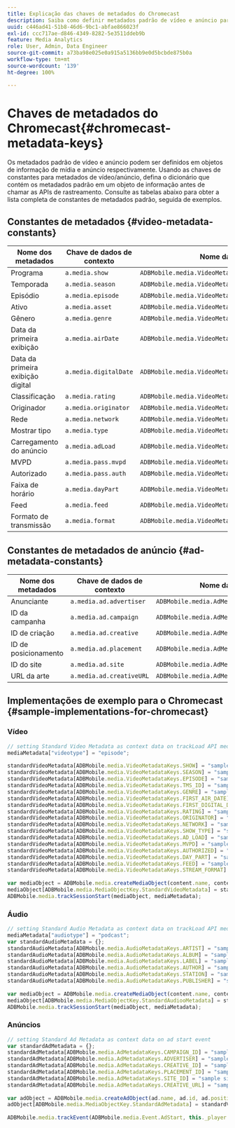 ```yaml
---
title: Explicação das chaves de metadados do Chromecast
description: Saiba como definir metadados padrão de vídeo e anúncio para serem enviados com chamadas de rastreamento no Chromecast.
uuid: c446ad41-51b8-46d6-9bc1-abfae866023f
exl-id: ccc717ae-d846-4349-8282-5e3511ddeb9b
feature: Media Analytics
role: User, Admin, Data Engineer
source-git-commit: a73ba98e025e0a915a5136bb9e0d5bcbde875b0a
workflow-type: tm+mt
source-wordcount: '139'
ht-degree: 100%

---
```


# Chaves de metadados do Chromecast{#chromecast-metadata-keys}

Os metadados padrão de vídeo e anúncio podem ser definidos em objetos de informação de mídia e anúncio respectivamente. Usando as chaves de constantes para metadados de vídeo/anúncio, defina o dicionário que contém os metadados padrão em um objeto de informação antes de chamar as APIs de rastreamento. Consulte as tabelas abaixo para obter a lista completa de constantes de metadados padrão, seguida de exemplos.

## Constantes de metadados {#video-metadata-constants}

| Nome dos metadados | Chave de dados de contexto | Nome da constante |
| --- | --- | --- |
| Programa | `a.media.show` | `ADBMobile.media.VideoMetadataKeys.SHOW` |
| Temporada | `a.media.season` | `ADBMobile.media.VideoMetadataKeys.SEASON` |
| Episódio | `a.media.episode` | `ADBMobile.media.VideoMetadataKeys.EPISODE` |
| Ativo | `a.media.asset` | `ADBMobile.media.VideoMetadataKeys.TMS_ID` |
| Gênero | `a.media.genre` | `ADBMobile.media.VideoMetadataKeys.GENRE` |
| Data da primeira exibição | `a.media.airDate` | `ADBMobile.media.VideoMetadataKeys.FIRST_AIR_DATE` |
| Data da primeira exibição digital | `a.media.digitalDate` | `ADBMobile.media.VideoMetadataKeys.FIRST_DIGITAL_DATE` |
| Classificação | `a.media.rating` | `ADBMobile.media.VideoMetadataKeys.RATING` |
| Originador | `a.media.originator` | `ADBMobile.media.VideoMetadataKeys.ORIGINATOR` |
| Rede | `a.media.network` | `ADBMobile.media.VideoMetadataKeys.NETWORK` |
| Mostrar tipo | `a.media.type` | `ADBMobile.media.VideoMetadataKeys.SHOW_TYPE` |
| Carregamento do anúncio | `a.media.adLoad` | `ADBMobile.media.VideoMetadataKeys.AD_LOAD` |
| MVPD | `a.media.pass.mvpd` | `ADBMobile.media.VideoMetadataKeys.MVPD` |
| Autorizado | `a.media.pass.auth` | `ADBMobile.media.VideoMetadataKeys.AUTHORIZED` |
| Faixa de horário | `a.media.dayPart` | `ADBMobile.media.VideoMetadataKeys.DAY_PART` |
| Feed | `a.media.feed` | `ADBMobile.media.VideoMetadataKeys.FEED` |
| Formato de transmissão | `a.media.format` | `ADBMobile.media.VideoMetadataKeys.STREAM_FORMAT` |

## Constantes de metadados de anúncio {#ad-metadata-constants}

| Nome dos metadados | Chave de dados de contexto | Nome da constante |
| --- | --- | --- |
| Anunciante | `a.media.ad.advertiser` | `ADBMobile.media.AdMetadataKeys.ADVERTISER` |
| ID da campanha | `a.media.ad.campaign` | `ADBMobile.media.AdMetadataKeys.CAMPAIGN_ID` |
| ID de criação | `a.media.ad.creative` | `ADBMobile.media.AdMetadataKeys.CREATIVE_ID` |
| ID de posicionamento | `a.media.ad.placement` | `ADBMobile.media.AdMetadataKeys.PLACEMENT_ID` |
| ID do site | `a.media.ad.site` | `ADBMobile.media.AdMetadataKeys.SITE_ID` |
| URL da arte | `a.media.ad.creativeURL` | `ADBMobile.media.AdMetadataKeys.CREATIVE_URL` |

## Implementações de exemplo para o Chromecast {#sample-implementations-for-chromecast}

### Vídeo

```js
// setting Standard Video Metadata as context data on trackLoad API mediaContextData = { } 
mediaMetadata["videotype"] = "episode"; 
 
standardVideoMetadata[ADBMobile.media.VideoMetadataKeys.SHOW] = "sample show"; 
standardVideoMetadata[ADBMobile.media.VideoMetadataKeys.SEASON] = "sample season"; 
standardVideoMetadata[ADBMobile.media.VideoMetadataKeys.EPISODE] = "sample episode"; 
standardVideoMetadata[ADBMobile.media.VideoMetadataKeys.TMS_ID] = "sample tms_id"; 
standardVideoMetadata[ADBMobile.media.VideoMetadataKeys.GENRE] = "sample genre"; 
standardVideoMetadata[ADBMobile.media.VideoMetadataKeys.FIRST_AIR_DATE] = "sample first_air_date"; 
standardVideoMetadata[ADBMobile.media.VideoMetadataKeys.FIRST_DIGITAL_DATE] = "sample first_digital_date"; 
standardVideoMetadata[ADBMobile.media.VideoMetadataKeys.RATING] = "sample rating"; 
standardVideoMetadata[ADBMobile.media.VideoMetadataKeys.ORIGINATOR] = "sample originator"; 
standardVideoMetadata[ADBMobile.media.VideoMetadataKeys.NETWORK] = "sample network"; 
standardVideoMetadata[ADBMobile.media.VideoMetadataKeys.SHOW_TYPE] = "sample show type"; 
standardVideoMetadata[ADBMobile.media.VideoMetadataKeys.AD_LOAD] = "sample ad load"; 
standardVideoMetadata[ADBMobile.media.VideoMetadataKeys.MVPD] = "sample mvpd"; 
standardVideoMetadata[ADBMobile.media.VideoMetadataKeys.AUTHORIZED] = "sample authorized"; 
standardVideoMetadata[ADBMobile.media.VideoMetadataKeys.DAY_PART] = "sample day_part"; 
standardVideoMetadata[ADBMobile.media.VideoMetadataKeys.FEED] = "sample feed"; 
standardVideoMetadata[ADBMobile.media.VideoMetadataKeys.STREAM_FORMAT] = "sample format"; 
 
var mediaObject = ADBMobile.media.createMediaObject(content.name, content.id, content.length, content.streamType); 
mediaObject[ADBMobile.media.MediaObjectKey.StandardVideoMetadata] = standardVideoMetadata; 
ADBMobile.media.trackSessionStart(mediaObject, mediaMetadata); 
```

### Áudio

```js
// setting Standard Audio Metadata as context data on trackLoad API mediaContextData = { } 
mediaMetadata["audiotype"] = "podcast"; 
var standardAudioMetadata = {}; 
standardAudioMetadata[ADBMobile.media.AudioMetadataKeys.ARTIST] = "sample artist"; 
standardAudioMetadata[ADBMobile.media.AudioMetadataKeys.ALBUM] = "sample album" ; 
standardAudioMetadata[ADBMobile.media.AudioMetadataKeys.LABEL] = "sample label"; 
standardAudioMetadata[ADBMobile.media.AudioMetadataKeys.AUTHOR] = "sample author" ; 
standardAudioMetadata[ADBMobile.media.AudioMetadataKeys.STATION] = "sample station " ; 
standardAudioMetadata[ADBMobile.media.AudioMetadataKeys.PUBLISHER] = "sample publisher"; 
 
var mediaObject = ADBMobile.media.createMediaObject(content.name, content.id, content.length, content.streamType, content.mediaType); 
mediaObject[ADBMobile.media.MediaObjectKey.StandardAudiooMetadata] = standardAudiooMetadata; 
ADBMobile.media.trackSessionStart(mediaObject, mediaMetadata); 
```

### Anúncios

```js
// setting Standard Ad Metadata as context data on ad start event 
var standardAdMetadata = {}; 
standardAdMetadata[ADBMobile.media.AdMetadataKeys.CAMPAIGN_ID] = "sample campaign"; 
standardAdMetadata[ADBMobile.media.AdMetadataKeys.ADVERTISER] = "sample advertiser" ; 
standardAdMetadata[ADBMobile.media.AdMetadataKeys.CREATIVE_ID] = "sample creativeid"; 
standardAdMetadata[ADBMobile.media.AdMetadataKeys.PLACEMENT_ID] = "sample placement id" ; 
standardAdMetadata[ADBMobile.media.AdMetadataKeys.SITE_ID] = "sample site id" ; 
standardAdMetadata[ADBMobile.media.AdMetadataKeys.CREATIVE_URL] = "sample creative url"; 
 
var adObject = ADBMobile.media.createAdObject(ad.name, ad.id, ad.position, ad.length); 
adObject[ADBMobile.media.MediaObjectKey.StandardAdMetadata] = standardVideoMetadata; 
 
ADBMobile.media.trackEvent(ADBMobile.media.Event.AdStart, this._player.getAdInfo(), adContextData);
```
